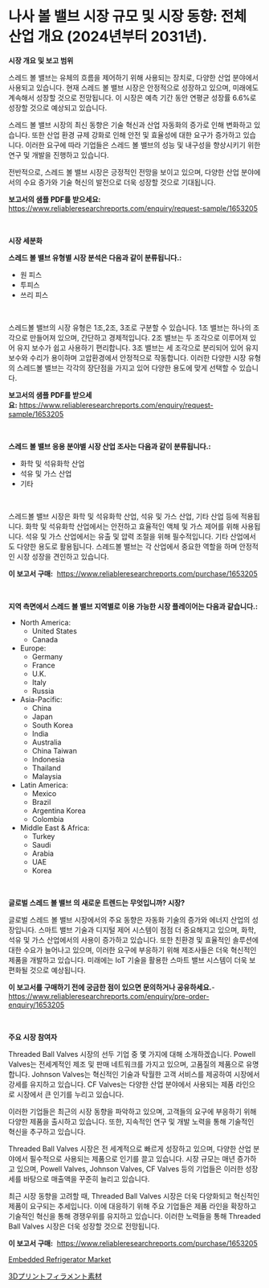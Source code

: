 <p><h1>나사 볼 밸브 시장 규모 및 시장 동향: 전체 산업 개요 (2024년부터 2031년).</h1></p><p><strong>시장 개요 및 보고 범위</strong></p>
<p><p>스레드 볼 밸브는 유체의 흐름을 제어하기 위해 사용되는 장치로, 다양한 산업 분야에서 사용되고 있습니다. 현재 스레드 볼 밸브 시장은 안정적으로 성장하고 있으며, 미래에도 계속해서 성장할 것으로 전망됩니다. 이 시장은 예측 기간 동안 연평균 성장률 6.6%로 성장할 것으로 예상되고 있습니다.</p><p>스레드 볼 밸브 시장의 최신 동향은 기술 혁신과 산업 자동화의 증가로 인해 변화하고 있습니다. 또한 산업 환경 규제 강화로 인해 안전 및 효율성에 대한 요구가 증가하고 있습니다. 이러한 요구에 따라 기업들은 스레드 볼 밸브의 성능 및 내구성을 향상시키기 위한 연구 및 개발을 진행하고 있습니다.</p><p>전반적으로, 스레드 볼 밸브 시장은 긍정적인 전망을 보이고 있으며, 다양한 산업 분야에서의 수요 증가와 기술 혁신의 발전으로 더욱 성장할 것으로 기대됩니다.</p></p>
<p><strong>보고서의 샘플 PDF를 받으세요:</strong> <a href="https://www.reliableresearchreports.com/enquiry/request-sample/1653205">https://www.reliableresearchreports.com/enquiry/request-sample/1653205</a></p>
<p>&nbsp;</p>
<p><strong>시장 세분화</strong></p>
<p><strong>스레드 볼 밸브 유형별 시장 분석은 다음과 같이 분류됩니다.:</strong></p>
<p><ul><li>원 피스</li><li>투피스</li><li>쓰리 피스</li></ul></p>
<p>&nbsp;</p>
<p><p>스레드볼 밸브의 시장 유형은 1조,2조, 3조로 구분할 수 있습니다. 1조 밸브는 하나의 조각으로 만들어져 있으며, 간단하고 경제적입니다. 2조 밸브는 두 조각으로 이루어져 있어 유지 보수가 쉽고 사용하기 편리합니다. 3조 밸브는 세 조각으로 분리되어 있어 유지 보수와 수리가 용이하며 고압환경에서 안정적으로 작동합니다. 이러한 다양한 시장 유형의 스레드볼 밸브는 각각의 장단점을 가지고 있어 다양한 용도에 맞게 선택할 수 있습니다.</p></p>
<p><strong>보고서의 샘플 PDF를 받으세요:</strong>&nbsp;<a href="https://www.reliableresearchreports.com/enquiry/request-sample/1653205">https://www.reliableresearchreports.com/enquiry/request-sample/1653205</a></p>
<p>&nbsp;</p>
<p><strong> 스레드 볼 밸브 응용 분야별 시장 산업 조사는 다음과 같이 분류됩니다.:</strong></p>
<p><ul><li>화학 및 석유화학 산업</li><li>석유 및 가스 산업</li><li>기타</li></ul></p>
<p>&nbsp;</p>
<p><p>스레드볼 밸브 시장은 화학 및 석유화학 산업, 석유 및 가스 산업, 기타 산업 등에 적용됩니다. 화학 및 석유화학 산업에서는 안전하고 효율적인 액체 및 가스 제어를 위해 사용됩니다. 석유 및 가스 산업에서는 유출 및 압력 조절을 위해 필수적입니다. 기타 산업에서도 다양한 용도로 활용됩니다. 스레드볼 밸브는 각 산업에서 중요한 역할을 하며 안정적인 시장 성장을 견인하고 있습니다.</p></p>
<p><strong>이 보고서 구매:</strong>&nbsp; <a href="https://www.reliableresearchreports.com/purchase/1653205">https://www.reliableresearchreports.com/purchase/1653205</a></p>
<p>&nbsp;</p>
<p><strong>지역 측면에서 스레드 볼 밸브 지역별로 이용 가능한 시장 플레이어는 다음과 같습니다.:</strong></p>
<p><ul>
    <li>
        North America:
        <ul>
            <li>United States</li>
            <li>Canada</li>
        </ul>
    </li>
    <li>
        Europe:
        <ul>
            <li>Germany</li>
            <li>France</li>
            <li>U.K.</li>
            <li>Italy</li>
            <li>Russia</li>
        </ul>
    </li>
    <li>
        Asia-Pacific:
        <ul>
            <li>China</li>
            <li>Japan</li>
            <li>South Korea</li>
            <li>India</li>
            <li>Australia</li>
            <li>China Taiwan</li>
            <li>Indonesia</li>
            <li>Thailand</li>
            <li>Malaysia</li>
        </ul>
    </li>
    <li>
        Latin America:
        <ul>
            <li>Mexico</li>
            <li>Brazil</li>
            <li>Argentina Korea</li>
            <li>Colombia</li>
        </ul>
    </li>
    <li>
        Middle East & Africa:
        <ul>
            <li>Turkey</li>
            <li>Saudi</li>
            <li>Arabia</li>
            <li>UAE</li>
            <li>Korea</li>
        </ul>
    </li>
    </ul></p>
<p>&nbsp;</p>
<p><strong>글로벌 스레드 볼 밸브 의 새로운 트렌드는 무엇입니까? 시장?</strong></p>
<p><p>글로벌 스레드 볼 밸브 시장에서의 주요 동향은 자동화 기술의 증가와 에너지 산업의 성장입니다. 스마트 밸브 기술과 디지털 제어 시스템이 점점 더 중요해지고 있으며, 화학, 석유 및 가스 산업에서의 사용이 증가하고 있습니다. 또한 친환경 및 효율적인 솔루션에 대한 수요가 늘어나고 있으며, 이러한 요구에 부응하기 위해 제조사들은 더욱 혁신적인 제품을 개발하고 있습니다. 미래에는 IoT 기술을 활용한 스마트 밸브 시스템이 더욱 보편화될 것으로 예상됩니다.</p></p>
<p><strong>이 보고서를 구매하기 전에 궁금한 점이 있으면 문의하거나 공유하세요.</strong>- <a href="https://www.reliableresearchreports.com/enquiry/pre-order-enquiry/1653205">https://www.reliableresearchreports.com/enquiry/pre-order-enquiry/1653205</a></p>
<p>&nbsp;</p>
<p><strong>주요 시장 참여자</strong></p>
<p><p>Threaded Ball Valves 시장의 선두 기업 중 몇 가지에 대해 소개하겠습니다. Powell Valves는 전세계적인 제조 및 판매 네트워크를 가지고 있으며, 고품질의 제품으로 유명합니다. Johnson Valves는 혁신적인 기술과 탁월한 고객 서비스를 제공하여 시장에서 강세를 유지하고 있습니다. CF Valves는 다양한 산업 분야에서 사용되는 제품 라인으로 시장에서 큰 인기를 누리고 있습니다.</p><p>이러한 기업들은 최근의 시장 동향을 파악하고 있으며, 고객들의 요구에 부응하기 위해 다양한 제품을 출시하고 있습니다. 또한, 지속적인 연구 및 개발 노력을 통해 기술적인 혁신을 추구하고 있습니다.</p><p>Threaded Ball Valves 시장은 전 세계적으로 빠르게 성장하고 있으며, 다양한 산업 분야에서 필수적으로 사용되는 제품으로 인기를 끌고 있습니다. 시장 규모는 매년 증가하고 있으며, Powell Valves, Johnson Valves, CF Valves 등의 기업들은 이러한 성장세를 바탕으로 매출액을 꾸준히 늘리고 있습니다.</p><p>최근 시장 동향을 고려할 때, Threaded Ball Valves 시장은 더욱 다양화되고 혁신적인 제품이 요구되는 추세입니다. 이에 대응하기 위해 주요 기업들은 제품 라인을 확장하고 기술적인 혁신을 통해 경쟁우위를 유지하고 있습니다. 이러한 노력들을 통해 Threaded Ball Valves 시장은 더욱 성장할 것으로 전망됩니다.</p></p>
<p><strong>이 보고서 구매:</strong>&nbsp;&nbsp;<a href="https://www.reliableresearchreports.com/purchase/1653205">https://www.reliableresearchreports.com/purchase/1653205</a></p>
<p><p><a href="https://github.com/GroverBarry/Market-Research-Report-List-4/blob/main/embedded-refrigerator-market.md">Embedded Refrigerator Market</a></p><p><a href="https://github.com/ppmazlotr77499/Market-Research-Report-List-1/blob/main/611097111597.md">3Dプリントフィラメント素材</a></p></p>
